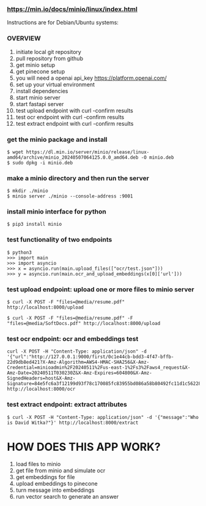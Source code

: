 ### https://min.io/docs/minio/linux/index.html

Instructions are for Debian/Ubuntu systems:

### OVERVIEW
1. initiate local git repository
2. pull repository from github
3. get minio setup
4. get pinecone setup
5. you will need a openai api_key https://platform.openai.com/
6. set up your virtual environment
7. install dependencies
8. start minio server
9. start fastapi server
10. test upload endpoint with curl
        -confirm results
11. test ocr endpoint with curl
        -confirm results
12. test extract endpoint with curl
        -confirm results

### get the minio package and install
```
$ wget https://dl.min.io/server/minio/release/linux-amd64/archive/minio_20240507064125.0.0_amd64.deb -O minio.deb
$ sudo dpkg -i minio.deb
```

### make a minio directory and then run the server
```
$ mkdir ./minio
$ minio server ./minio --console-address :9001
```

### install minio interface for python
```
$ pip3 install minio
```

### test functionality of two endpoints
```
$ python3
>>> import main
>>> import asyncio
>>> x = asyncio.run(main.upload_files(["ocr/test.json"]))
>>> y = asyncio.run(main.ocr_and_upload_embeddings(x[0]['url']))
```

### test upload endpoint: upload one or more files to minio server
```
$ curl -X POST -F "files=@media/resume.pdf" http://localhost:8000/upload

$ curl -X POST -F "files=@media/resume.pdf" -F "files=@media/SoftDocs.pdf" http://localhost:8000/upload
```

### test ocr endpoint: ocr and embeddings test
```
curl -X POST -H "Content-Type: application/json" -d '{"url":"http://127.0.0.1:9000/first/0c1e44cb-bdd3-4f47-bffb-22d9db8ed421?X-Amz-Algorithm=AWS4-HMAC-SHA256&X-Amz-Credential=minioadmin%2F20240511%2Fus-east-1%2Fs3%2Faws4_request&X-Amz-Date=20240511T030230Z&X-Amz-Expires=604800&X-Amz-SignedHeaders=host&X-Amz-Signature=84e5fc6a3f12199d93f78c170085fc83955bd086a58b80492fc11d1c56228443"}' http://localhost:8000/ocr
```

### test extract endpoint: extract attributes
```
$ curl -X POST -H "Content-Type: application/json" -d '{"message":"Who is David Witka?"}' http://localhost:8000/extract
```

# HOW DOES THIS APP WORK?
1. load files to minio
2. get file from minio and simulate ocr
3. get embeddings for file
4. upload embeddings to pinecone
5. turn message into embeddings
6. run vector search to generate an answer
